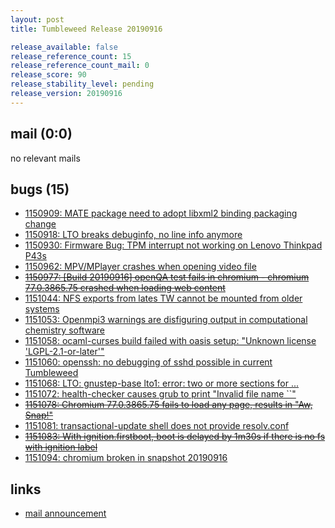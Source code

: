 ```yaml
---
layout: post
title: Tumbleweed Release 20190916

release_available: false
release_reference_count: 15
release_reference_count_mail: 0
release_score: 90
release_stability_level: pending
release_version: 20190916
---
```


## mail (0:0)

no relevant mails

## bugs (15)

<!--more-->

- [1150909: MATE package need to adopt libxml2 binding packaging change](https://bugzilla.opensuse.org/show_bug.cgi?id=1150909)
- [1150918: LTO breaks debuginfo, no line info anymore](https://bugzilla.opensuse.org/show_bug.cgi?id=1150918)
- [1150930: Firmware Bug: TPM interrupt not working on Lenovo Thinkpad P43s](https://bugzilla.opensuse.org/show_bug.cgi?id=1150930)
- [1150962: MPV/MPlayer crashes when opening video file](https://bugzilla.opensuse.org/show_bug.cgi?id=1150962)
- ~~[1150977: \[Build 20190916\] openQA test fails in chromium - chromium 77.0.3865.75 crashed when loading web content](https://bugzilla.opensuse.org/show_bug.cgi?id=1150977)~~
- [1151044: NFS exports from lates TW cannot be mounted from older systems](https://bugzilla.opensuse.org/show_bug.cgi?id=1151044)
- [1151053: Openmpi3 warnings are disfiguring output in computational chemistry software](https://bugzilla.opensuse.org/show_bug.cgi?id=1151053)
- [1151058: ocaml-curses build  failed with oasis setup:  "Unknown license 'LGPL-2.1-or-later'"](https://bugzilla.opensuse.org/show_bug.cgi?id=1151058)
- [1151060: openssh: no debugging of sshd possible in current Tumbleweed](https://bugzilla.opensuse.org/show_bug.cgi?id=1151060)
- [1151068: LTO: gnustep-base lto1: error: two or more sections for ...](https://bugzilla.opensuse.org/show_bug.cgi?id=1151068)
- [1151072: health-checker causes grub to print "Invalid file name ``"](https://bugzilla.opensuse.org/show_bug.cgi?id=1151072)
- ~~[1151078: Chromium 77.0.3865.75 fails to load any page, results in "Aw, Snap!"](https://bugzilla.opensuse.org/show_bug.cgi?id=1151078)~~
- [1151081: transactional-update shell does not provide resolv.conf](https://bugzilla.opensuse.org/show_bug.cgi?id=1151081)
- ~~[1151083: With ignition.firstboot, boot is delayed by 1m30s if there is no fs with ignition label](https://bugzilla.opensuse.org/show_bug.cgi?id=1151083)~~
- [1151094: chromium broken in snapshot 20190916](https://bugzilla.opensuse.org/show_bug.cgi?id=1151094)



## links

- [mail announcement](https://lists.opensuse.org/opensuse-factory/2019-09/msg00148.html)
